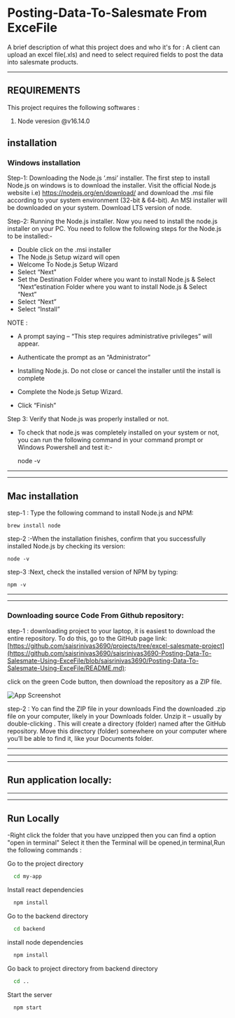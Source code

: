 
# Posting-Data-To-Salesmate From ExceFile 

A brief description of what this project does and who it's for :
A client can upload an excel file(.xls) and need to select required fields to post the data into salesmate products.


------------


REQUIREMENTS
------------

This project requires the following softwares :
1) Node veresion @v16.14.0

## installation


### Windows installation

 Step-1: Downloading the Node.js ‘.msi’ installer.
The first step to install Node.js on windows is to download the installer. Visit the official Node.js website i.e) https://nodejs.org/en/download/ and download the .msi file according to your system environment (32-bit & 64-bit). An MSI installer will be downloaded on your system.
Download LTS version of node.

Step-2: Running the Node.js installer.
Now you need to install the node.js installer on your PC. You need to follow the following steps for the Node.js to be installed:-

- Double click on the .msi installer
- The Node.js Setup wizard will open
- Welcome To Node.js Setup Wizard
- Select “Next"
- Set the Destination Folder where you want to install Node.js & Select “Next”estination Folder where you want to install Node.js & Select “Next”
- Select “Next”
- Select “Install”

NOTE :

- A prompt saying – “This step requires administrative privileges” will appear.
- Authenticate the prompt as an “Administrator”

- Installing Node.js.
Do not close or cancel the installer until the install is complete

- Complete the Node.js Setup Wizard.
- Click “Finish”

Step 3: Verify that Node.js was properly installed or not.
- To check that node.js was completely installed on your system or not, you can run the following command in your command prompt or Windows Powershell and test it:-
 
    node -v

------------
------------
 

 ## Mac installation

step-1 : Type the following command to install Node.js and NPM:

    brew install node

step-2 :-When the installation finishes, confirm that you successfully installed Node.js by checking its version:

    node -v

step-3 :Next, check the installed version of NPM by typing:
  
    npm -v 


------------
------------

### Downloading source Code From Github repository:


 
 step-1 : downloading project to your laptop, it is easiest to download the entire repository.
  To do this, go to the GitHub page link:
  [https://github.com/saisrinivas3690/projects/tree/excel-salesmate-project](https://github.com/saisrinivas3690/saisrinivas3690-Posting-Data-To-Salesmate-Using-ExceFile/blob/saisrinivas3690/Posting-Data-To-Salesmate-Using-ExceFile/README.md):

  click on the green Code button, then download the repository as a ZIP file.

![App Screenshot](https://cpb-us-e1.wpmucdn.com/sites.northwestern.edu/dist/b/3044/files/2021/05/github.png)

 step-2 : Yo can find the ZIP file in your downloads Find the downloaded .zip file on your computer, 
 likely in your Downloads folder. Unzip it – usually by double-clicking . This will create a directory (folder) named after the GitHub repository. Move this directory (folder) somewhere on your computer where you’ll be able to find it, like your Documents folder.

 ------------
------------
------------


## Run application locally:
------------


----------------

## Run Locally

-Right click the folder that you have unzipped then you can find a option "open in terminal" Select it 
then the Terminal will be opened,in terminal,Run the following commands :

Go to the project directory

```bash
  cd my-app
```

Install react dependencies

```bash
  npm install
```

Go to the backend directory
```bash
  cd backend
```
install node dependencies
```bash
  npm install
```
Go back to project directory from backend directory
```bash
  cd ..
```

Start the server

```bash
  npm start
 ```





 







     


   



     





